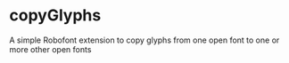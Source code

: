 copyGlyphs
==========

A simple Robofont extension to copy glyphs from one open font to one or more other open fonts
